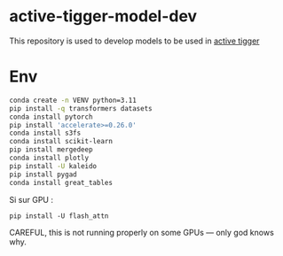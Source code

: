 # active-tigger-model-dev
This repository is used to develop models to be used in [active tigger](https://github.com/emilienschultz/activetigger)

# Env
```bash
conda create -n VENV python=3.11
pip install -q transformers datasets
conda install pytorch
pip install 'accelerate>=0.26.0'
conda install s3fs
conda install scikit-learn
pip install mergedeep
conda install plotly
pip install -U kaleido
pip install pygad
conda install great_tables
```
Si sur GPU : 
```
pip install -U flash_attn
```

CAREFUL, this is not running properly on some GPUs — only god knows why.
